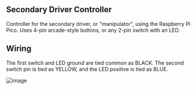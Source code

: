 **Secondary Driver Controller**
-
 Controller for the secondary driver, or "manipulator", using the Raspberry Pi Pico. 
 Uses 4-pin arcade-style buttons, or any 2-pin switch with an LED.

 **Wiring**
 -
  The first switch and LED ground are tied common as BLACK. 
  The second switch pin is tied as YELLOW, and the LED positive is tied as BLUE.
  
  ![image](https://github.com/user-attachments/assets/ec8001fb-fa54-4b87-9b3d-8796f0495f66)
